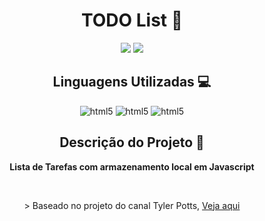 <h1 align="center">TODO List 📑</h1>

<p align="center">
<img src="https://img.shields.io/badge/Status-Up-sucess"/>
<img src="https://img.shields.io/badge/Lan%C3%A7amento-%20Nov 2023-sucess">
</p>

<h2 align="center">Linguagens Utilizadas 💻</h2>
<p align="center">
<img aling="center" alt="html5" src="https://img.shields.io/badge/HTML5-E34F26?style=for-the-badge&logo=html5&logoColor=white">
<img aling="center" alt="html5" src="https://img.shields.io/badge/CSS3-1572B6?style=for-the-badge&logo=css3&logoColor=white">
<img aling="center" alt="html5" src="https://img.shields.io/badge/JavaScript-F7DF1E?style=for-the-badge&logo=javascript&logoColor=black">
</p>

<h2 align="center"> Descrição do Projeto 📜 </h2>
<p align="center"> <strong>Lista de Tarefas com armazenamento local em Javascript</strong> </p> <br>
<p align="center"> > Baseado no projeto do canal Tyler Potts, <a href="https://www.youtube.com/watch?v=6eFwtaZf6zc&ab_channel=TylerPotts" target="_blank">Veja aqui</a></p>

<br>

